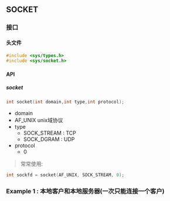 

## SOCKET

### 接口

#### 头文件

```c
#include <sys/types.h>
#include <sys/socket.h>
```
#### API

##### socket
```c
int socket(int domain,int type,int protocol);
```
+ domain
+ AF_UNIX unix域协议
+ type
  + SOCK_STREAM : TCP
  + SOCK_DGRAM : UDP
+ protocol
  + 0



> 常常使用:

```c
int sockfd = socket(AF_UNIX, SOCK_STREAM, 0);
```








### Example 1 : 本地客户和本地服务器(一次只能连接一个客户)




